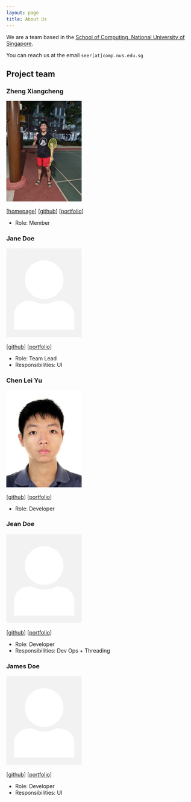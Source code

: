 ```yaml
---
layout: page
title: About Us
---
```


We are a team based in the [School of Computing, National University of Singapore](https://www.comp.nus.edu.sg).

You can reach us at the email `seer[at]comp.nus.edu.sg`

## Project team

### Zheng Xiangcheng

<img src="images/xczheng0105.png" width="200px">

[[homepage](http://www.comp.nus.edu.sg/~damithch)]
[[github](https://github.com/xczheng0105)]
[[portfolio](team/johndoe.md)]

* Role: Member

### Jane Doe

<img src="images/johndoe.png" width="200px">

[[github](http://github.com/johndoe)]
[[portfolio](team/johndoe.md)]

* Role: Team Lead
* Responsibilities: UI

### Chen Lei Yu

<img src="images/chenleiyu.png" width="200px">

[[github](http://github.com/ChenLeiyu)] [[portfolio](team/johndoe.md)]

* Role: Developer

### Jean Doe

<img src="images/johndoe.png" width="200px">

[[github](http://github.com/johndoe)]
[[portfolio](team/johndoe.md)]

* Role: Developer
* Responsibilities: Dev Ops + Threading

### James Doe

<img src="images/johndoe.png" width="200px">

[[github](http://github.com/johndoe)]
[[portfolio](team/johndoe.md)]

* Role: Developer
* Responsibilities: UI
